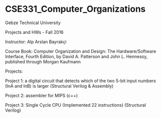 # CSE331_Computer_Organizations

Gebze Technical University

Projects and HWs - Fall 2016

Instructor: Alp Arslan Bayrakçi

Course Book: Computer Organization and Design: The Hardware/Software Interface, 
             Fourth Edition, by David A. Patterson and John L. Hennessy, 
             published through Morgan Kaufmann

Projects:

Project 1: a digital circuit that detects which of the two 5-bit input numbers (InA and InB) is larger (Structural Verilog & Assembly)

Project 2: assembler for MIPS (c++)

Project 3: Single Cycle CPU (Implemented 22 instructions) (Structural Verilog)
